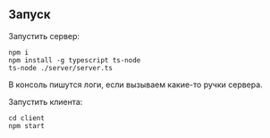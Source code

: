 ## Запуск 

Запустить сервер:
```
npm i
npm install -g typescript ts-node
ts-node ./server/server.ts
```

В консоль пишутся логи, если вызываем какие-то ручки сервера.

Запустить клиента:
```
cd client
npm start
```
